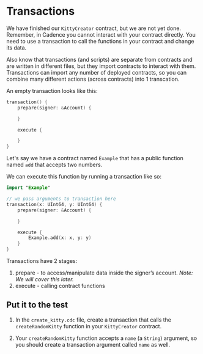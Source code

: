 # Transactions

We have finished our `KittyCreator` contract, but we are not yet done. Remember, in Cadence you cannot interact with your contract directly. You need to use a transaction to call the functions in your contract and change its data.

Also know that transactions (and scripts) are separate from contracts and are written in different files, but they import contracts to interact with them. Transactions can import any number of deployed contracts, so you can combine many different actions (across contracts) into 1 transcation.

An empty transaction looks like this:

```swift
transaction() {
    prepare(signer: &Account) {

    }

    execute {

    }
}
```

Let's say we have a contract named `Example` that has a public function named `add` that accepts two numbers.

We can execute this function by running a transaction like so:

```swift
import "Example"

// we pass arguments to transaction here
transaction(x: UInt64, y: UInt64) {
    prepare(signer: &Account) {

    }

    execute {
        Example.add(x: x, y: y)
    }
}
```

Transactions have 2 stages:

1. prepare - to access/manipulate data inside the signer’s account. _Note: We will cover this later._
2. execute - calling contract functions

## Put it to the test

1. In the `create_kitty.cdc` file, create a transaction that calls the `createRandomKitty` function in your `KittyCreator` contract.

2. Your `createRandomKitty` function accepts a `name` (a `String`) argument, so you should create a transaction argument called `name` as well.
